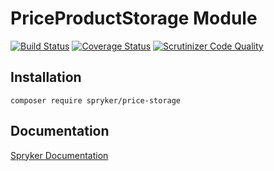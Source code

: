 # PriceProductStorage Module
[![Build Status](https://travis-ci.org/spryker/PriceProductStorage.svg)](https://travis-ci.org/spryker/PriceProductStorage)
[![Coverage Status](https://coveralls.io/repos/github/spryker/PriceProductStorage/badge.svg)](https://coveralls.io/github/spryker/PriceProductStorage)
[![Scrutinizer Code Quality](https://scrutinizer-ci.com/g/spryker/PriceProductStorage/badges/quality-score.png?b=master)](https://scrutinizer-ci.com/g/spryker/PriceProductStorage/?branch=master)

## Installation

```
composer require spryker/price-storage
```

## Documentation

[Spryker Documentation](https://spryker.github.io)
